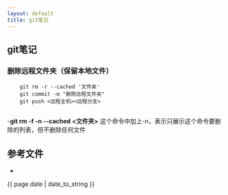 ```yaml
---
layout: default
title: git笔记
---
```

## git笔记

### 删除远程文件夹（保留本地文件）

```
	git rm -r --cached '文件夹'
	git commit -m "删除远程文件夹"
	git push <远程主机><远程分支>
	
```
-**git rm -f -n --cached <文件夹>** 这个命令中加上-n，表示只展示这个命令要删除的列表，但不删除任何文件 

## 参考文件
- []()
<p>{{ page.date | date_to_string }}</p>